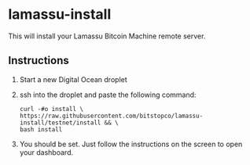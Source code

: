 lamassu-install
===============

This will install your Lamassu Bitcoin Machine remote server.

Instructions
------------

1. Start a new Digital Ocean droplet
2. ssh into the droplet and paste the following command:

    ```
    curl -#o install \
    https://raw.githubusercontent.com/bitstopco/lamassu-install/testnet/install && \
    bash install
    ```

3. You should be set. Just follow the instructions on the screen to open your dashboard.
